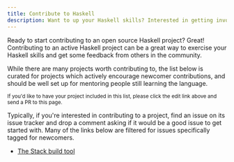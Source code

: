 ```yaml
---
title: Contribute to Haskell
description: Want to up your Haskell skills? Interested in getting involved in the open source world? Here's a list of projects which encourage newcomer contributions!
---
```


Ready to start contributing to an open source Haskell project? Great!
Contributing to an active Haskell project can be a great way to
exercise your Haskell skills and get some feedback from others in the
community.

While there are many projects worth contributing to, the list below is
curated for projects which actively encourage newcomer contributions,
and should be well set up for mentoring people still learning the
language.

<small>If you'd like to have your project included in this list, please click the edit link above and send a PR to this page.</small>

Typically, if you're interested in contributing to a project, find an
issue on its issue tracker and drop a comment asking if it would be a
good issue to get started with. Many of the links below are filtered
for issues specifically tagged for newcomers.

* [The Stack build tool](https://github.com/commercialhaskell/stack/issues?q=is%3Aopen+is%3Aissue+label%3A%22newcomer+friendly%22)
